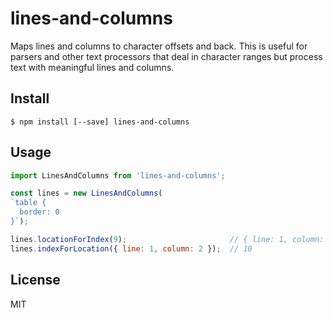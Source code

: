 # lines-and-columns

Maps lines and columns to character offsets and back. This is useful for parsers
and other text processors that deal in character ranges but process text with
meaningful lines and columns.

## Install

```
$ npm install [--save] lines-and-columns
```

## Usage

```js
import LinesAndColumns from 'lines-and-columns';

const lines = new LinesAndColumns(
`table {
  border: 0
}`);

lines.locationForIndex(9);                       // { line: 1, column: 1 }
lines.indexForLocation({ line: 1, column: 2 });  // 10
```

## License

MIT
